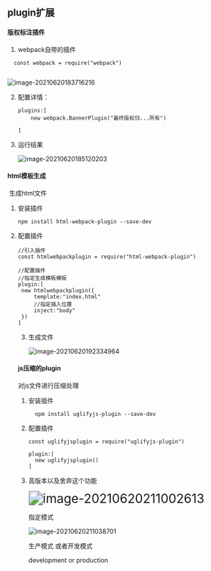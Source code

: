 ## plugin扩展

#### 版权标注插件

1. webpack自带的插件

  

  ```
  	const webpack = require("webpack")
  	
  ```

![image-20210620183716216](C:\Users\kaiser\AppData\Roaming\Typora\typora-user-images\image-20210620183716216.png)

2. 配置详情：
	```
	plugins:[
		new webpack.BannerPlugin("最终版权归...所有")
	
	]
	```
	
3. 运行结果

   ![image-20210620185120203](C:\Users\kaiser\AppData\Roaming\Typora\typora-user-images\image-20210620185120203.png)

#### html模板生成

​	生成html文件

1. 安装插件

   ```
   npm install html-webpack-plugin --save-dev
   
   ```

2. 配置插件

   ```
   //引入插件
   const htmlwebpackplugin = require("html-webpack-plugin")
   
   //配置插件
   //指定生成模板模板   
   plugin:[
   	new htmlwebpackplugin({
   		template:"index.html"
   		//指定插入位置
   		inject:"body"
   	})
   ]
   ```

   3. 生成文件

      ![image-20210620192334964](C:\Users\kaiser\AppData\Roaming\Typora\typora-user-images\image-20210620192334964.png)

   #### js压缩的plugin
	对js文件进行压缩处理
   1. 安装插件

      ```
      	npm install uglifyjs-plugin --save-dev
      ```

   2. 配置插件
   
      ```
      const uglifyjsplugin = require("uglifyjs-plugin")
      ```
   
      ```
      plugin:[
      	new uglifyjsplugin()
      ]
      ```
   
   3. 高版本以及舍弃这个功能
   
      <img src="C:\Users\kaiser\AppData\Roaming\Typora\typora-user-images\image-20210620211002613.png" alt="image-20210620211002613" style="zoom:200%;" />
   
      指定模式
   
      ![image-20210620211038701](C:\Users\kaiser\AppData\Roaming\Typora\typora-user-images\image-20210620211038701.png)
   
      生产模式 或者开发模式
   
      development  or  production
